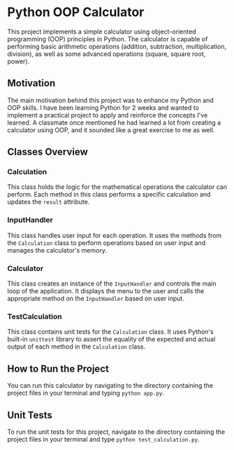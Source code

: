 # Python OOP Calculator

This project implements a simple calculator using object-oriented programming (OOP) principles in Python. The calculator is capable of performing basic arithmetic operations (addition, subtraction, multiplication, division), as well as some advanced operations (square, square root, power).

## Motivation

The main motivation behind this project was to enhance my Python and OOP skills. I have been learning Python for 2 weeks and wanted to implement a practical project to apply and reinforce the concepts I've learned. A classmate once mentioned he had learned a lot from creating a calculator using OOP, and it sounded like a great exercise to me as well.

## Classes Overview

### Calculation

This class holds the logic for the mathematical operations the calculator can perform. Each method in this class performs a specific calculation and updates the `result` attribute.

### InputHandler

This class handles user input for each operation. It uses the methods from the `Calculation` class to perform operations based on user input and manages the calculator's memory.

### Calculator

This class creates an instance of the `InputHandler` and controls the main loop of the application. It displays the menu to the user and calls the appropriate method on the `InputHandler` based on user input.

### TestCalculation

This class contains unit tests for the `Calculation` class. It uses Python's built-in `unittest` library to assert the equality of the expected and actual output of each method in the `Calculation` class.

## How to Run the Project

You can run this calculator by navigating to the directory containing the project files in your terminal and typing `python app.py`.

## Unit Tests

To run the unit tests for this project, navigate to the directory containing the project files in your terminal and type `python test_calculation.py`.
